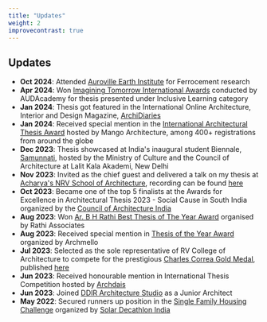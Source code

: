 ```yaml
---
title: "Updates"
weight: 2
improvecontrast: true
---
```


## Updates

* **Oct 2024**: Attended [Auroville Earth Institute](https://dev.earth-auroville.com/) for Ferrocement research
* **Apr 2024**: Won [Imagining Tomorrow International Awards](https://www.audacademy.org/ita) conducted by AUDAcademy for thesis presented under Inclusive Learning category
* **Jan 2024**: Thesis got featured in the International Online Architecture, Interior and Design Magazine, [ArchiDiaries](https://www.archidiaries.com/academic-projects/uggaha-triggers-of-change-architecture-thesis/)
* **Jan 2024**: Received special mention in the [International Architectural Thesis Award](https://www.mangoarchitecture.com/special-mentions-2023) hosted by Mango Architecture, among 400+ registrations from around the globe
* **Dec 2023**: Thesis showcased at India's inaugural student Biennale, [Samunnati](https://iaadb2023.com/samunnati.html), hosted by the Ministry of Culture and the Council of Architecture at Lalit Kala Akademi, New Delhi
* **Nov 2023**: Invited as the chief guest and delivered a talk on my thesis at [Acharya's NRV School of Architecture](https://www.acharya.ac.in/acharya%27s-nrv-school-of-architecture), recording can be found [here](https://youtu.be/0-NRnhajcaQ)
* **Oct 2023**: Became one of the top 5 finalists at the Awards for Excellence in Architectural Thesis 2023 - Social Cause in South India organized by the [Council of Architecture India](https://www.coa.gov.in/index.php)
* **Aug 2023**: Won [Ar. B H Rathi Best Thesis of The Year Award](https://rvca.edu.in/best-thesis-award/) organised by Rathi Associates
* **Aug 2023**: Received special mention in [Thesis of the Year Award](https://archmello.com/thesis#gallery-214) organized by Archmello 
* **Jul 2023**: Selected as the sole representative of RV College of Architecture to compete for the prestigious [Charles Correa Gold Medal](https://charlescorreafoundation.org/portfolio/charles-correa-gold-medal/), published [here](https://charlescorreafoundation.org/2023/10/04/uggaha-triggers-of-change/)
* **Jun 2023**: Received honourable mention in International Thesis Competition hosted by [Archdais](https://archdais.com/)
* **Jun 2023**: Joined [DDIR Architecture Studio](https://www.ddirarchitecture.com/) as a Junior Architect
* **May 2022**: Secured runners up position in the [Single Family Housing Challenge](https://solardecathlonindia.in/winners-2021-22/#iLightbox[9a1df92c8d75e703392]/0) organized by [Solar Decathlon India](https://solardecathlonindia.in)